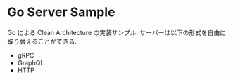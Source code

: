 # Go Server Sample
Go による Clean Architecture の実装サンプル. サーバーは以下の形式を自由に取り替えることができる.
- gRPC
- GraphQL
- HTTP
